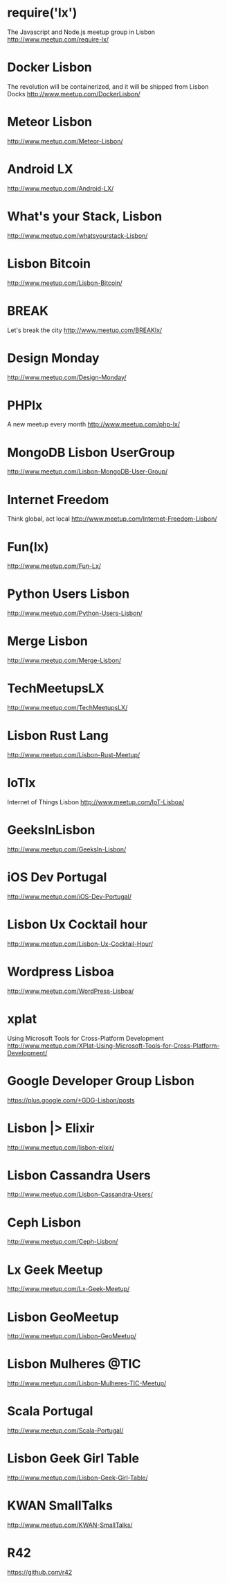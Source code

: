# require('lx')

The Javascript and Node.js meetup group in Lisbon
http://www.meetup.com/require-lx/

# Docker Lisbon

The revolution will be containerized, and it will be shipped from Lisbon Docks
http://www.meetup.com/DockerLisbon/

# Meteor Lisbon

http://www.meetup.com/Meteor-Lisbon/

# Android LX

http://www.meetup.com/Android-LX/

# What's your Stack, Lisbon

http://www.meetup.com/whatsyourstack-Lisbon/


# Lisbon Bitcoin

http://www.meetup.com/Lisbon-Bitcoin/


# BREAK

Let's break the city
http://www.meetup.com/BREAKlx/


# Design Monday

http://www.meetup.com/Design-Monday/


# PHPlx

A new meetup every month
http://www.meetup.com/php-lx/


# MongoDB Lisbon UserGroup

http://www.meetup.com/Lisbon-MongoDB-User-Group/


# Internet Freedom

Think global, act local
http://www.meetup.com/Internet-Freedom-Lisbon/


# Fun(lx)

http://www.meetup.com/Fun-Lx/

# Python Users Lisbon

http://www.meetup.com/Python-Users-Lisbon/

# Merge Lisbon

http://www.meetup.com/Merge-Lisbon/


# TechMeetupsLX

http://www.meetup.com/TechMeetupsLX/

# Lisbon Rust Lang

http://www.meetup.com/Lisbon-Rust-Meetup/

# IoTlx

Internet of Things Lisbon
http://www.meetup.com/IoT-Lisboa/

# GeeksInLisbon

http://www.meetup.com/GeeksIn-Lisbon/

# iOS Dev Portugal

http://www.meetup.com/iOS-Dev-Portugal/


# Lisbon Ux Cocktail hour

http://www.meetup.com/Lisbon-Ux-Cocktail-Hour/

# Wordpress Lisboa

http://www.meetup.com/WordPress-Lisboa/


# xplat

Using Microsoft Tools for Cross-Platform Development
http://www.meetup.com/XPlat-Using-Microsoft-Tools-for-Cross-Platform-Development/


# Google Developer Group Lisbon

https://plus.google.com/+GDG-Lisbon/posts

# Lisbon |> Elixir

http://www.meetup.com/lisbon-elixir/

# Lisbon Cassandra Users

http://www.meetup.com/Lisbon-Cassandra-Users/

# Ceph Lisbon

http://www.meetup.com/Ceph-Lisbon/

# Lx Geek Meetup

http://www.meetup.com/Lx-Geek-Meetup/


# Lisbon GeoMeetup

http://www.meetup.com/Lisbon-GeoMeetup/

# Lisbon Mulheres @TIC

http://www.meetup.com/Lisbon-Mulheres-TIC-Meetup/


# Scala Portugal

http://www.meetup.com/Scala-Portugal/


# Lisbon Geek Girl Table

http://www.meetup.com/Lisbon-Geek-Girl-Table/


# KWAN SmallTalks

http://www.meetup.com/KWAN-SmallTalks/


# R42

https://github.com/r42


